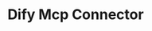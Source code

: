 ---
created: '2025-09-16T15:05:15.652771'
modified: '2025-09-17T15:33:51.729075'
ship_factor: 5
subtype: mcp-servers
tags: []
title: Dify Mcp Connector
type: tool
version: 1
---